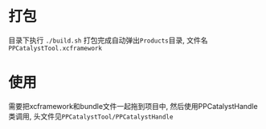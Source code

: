 # 打包
目录下执行 `./build.sh`
打包完成自动弹出`Products`目录, 文件名`PPCatalystTool.xcframework`

# 使用
需要把xcframework和bundle文件一起拖到项目中, 然后使用PPCatalystHandle类调用, 头文件见`PPCatalystTool/PPCatalystHandle`
